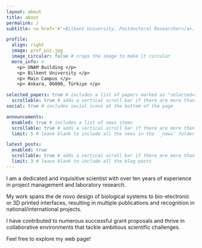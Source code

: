 ```yaml
---
layout: about
title: about
permalink: /
subtitle: <a href='#'>Bilkent University, Postdoctoral Researcher</a>. National Institute of Materials Science and Nanotechnology

profile:
  align: right
  image: prof_pic.jpg
  image_circular: false # crops the image to make it circular
  more_info: >
    <p> UNAM Building </p>
    <p> Bilkent University </p>
    <p> Main Campus </p>
    <p> Ankara, 06800, Türkiye </p>

selected_papers: true # includes a list of papers marked as "selected={true}"
  scrollable: true # adds a vertical scroll bar if there are more than 3 news items
social: true # includes social icons at the bottom of the page

announcements:
  enabled: true # includes a list of news items
  scrollable: true # adds a vertical scroll bar if there are more than 3 news items
  limit: 5 # leave blank to include all the news in the `_news` folder

latest_posts:
  enabled: true
  scrollable: true # adds a vertical scroll bar if there are more than 3 new posts items
  limit: 3 # leave blank to include all the blog posts
---
```


I am a dedicated and inquisitive scientist with over ten years of experience in project management and laboratory research. 


My work spans the de novo design of biological systems to bio-electronic or 3D printed interfaces, resulting in multiple publications and recognition in national/international projects. 


I have contributed to numerous successful grant proposals and thrive in collaborative environments that tackle ambitious scientific challenges.


Feel free to explore my web page!
